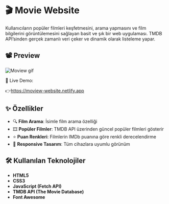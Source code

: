 # 🎬 Movie Website

Kullanıcıların popüler filmleri keşfetmesini, arama yapmasını ve film bilgilerini görüntülemesini sağlayan basit ve şık bir web uygulaması. TMDB API’sinden gerçek zamanlı veri çeker ve dinamik olarak listeleme yapar.

## 📽️ Preview
![Moview gif](https://github.com/user-attachments/assets/1cee326b-3b0c-452c-a695-7d210d5c1ddb)


🔗 Live Demo:

👉https://moview-website.netlify.app

## ✨ Özellikler

- 🔍 **Film Arama**: İsimle film arama özelliği
- 🎞️ **Popüler Filmler**: TMDB API üzerinden güncel popüler filmleri gösterir
- ⭐ **Puan Renkleri**: Filmlerin IMDb puanına göre renkli derecelendirme
- 📱  **Responsive Tasarım**: Tüm cihazlara uyumlu görünüm


## 🛠️ Kullanılan Teknolojiler
- **HTML5** 
- **CSS3** 
- **JavaScript (Fetch API)** 
- **TMDB API (The Movie Database)** 
- **Font Awesome** 
  
